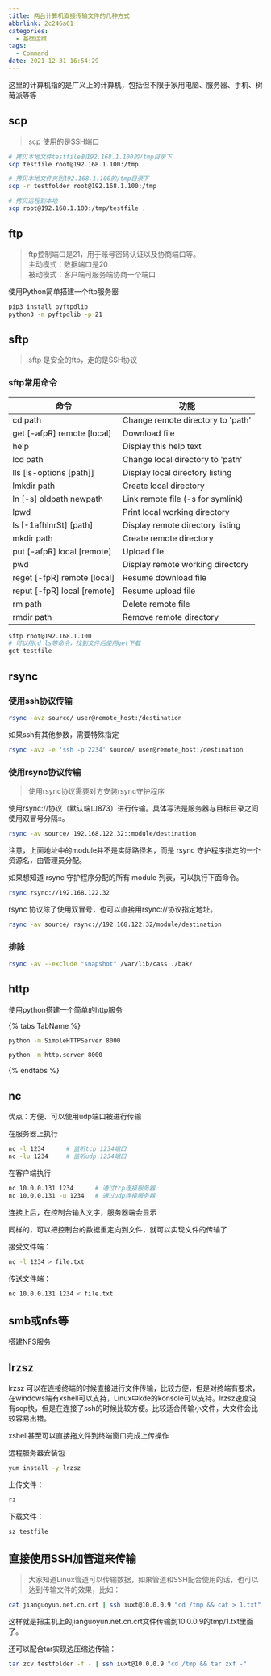 ```yaml
---
title: 两台计算机直接传输文件的几种方式
abbrlink: 2c246a61
categories:
  - 基础运维
tags:
  - Command
date: 2021-12-31 16:54:29
---
```


这里的计算机指的是广义上的计算机，包括但不限于家用电脑、服务器、手机、树莓派等等

## scp

> scp 使用的是SSH端口

```bash
# 拷贝本地文件testfile到192.168.1.100的/tmp目录下
scp testfile root@192.168.1.100:/tmp

# 拷贝本地文件夹到192.168.1.100的/tmp目录下
scp -r testfolder root@192.168.1.100:/tmp

# 拷贝远程到本地
scp root@192.168.1.100:/tmp/testfile .
```

## ftp

> ftp控制端口是21，用于账号密码认证以及协商端口等。  
> 主动模式：数据端口是20  
> 被动模式：客户端可服务端协商一个端口

使用Python简单搭建一个ftp服务器

```bash
pip3 install pyftpdlib
python3 -m pyftpdlib -p 21
```

## sftp

> sftp 是安全的ftp，走的是SSH协议

### sftp常用命令

| 命令                        | 功能                              |
| --------------------------- | --------------------------------- |
| cd path                     | Change remote directory to 'path' |
| get [-afpR] remote [local]  | Download file                     |
| help                        | Display this help text            |
| lcd path                    | Change local directory to 'path'  |
| lls [ls-options [path]]     | Display local directory listing   |
| lmkdir path                 | Create local directory            |
| ln [-s] oldpath newpath     | Link remote file (-s for symlink) |
| lpwd                        | Print local working directory     |
| ls [-1afhlnrSt] [path]      | Display remote directory listing  |
| mkdir path                  | Create remote directory           |
| put [-afpR] local [remote]  | Upload file                       |
| pwd                         | Display remote working directory  |
| reget [-fpR] remote [local] | Resume download file              |
| reput [-fpR] local [remote] | Resume upload file                |
| rm path                     | Delete remote file                |
| rmdir path                  | Remove remote directory           |

```bash
sftp root@192.168.1.100
# 可以用cd ls等命令，找到文件后使用get下载
get testfile
```

## rsync

### 使用ssh协议传输

```bash
rsync -avz source/ user@remote_host:/destination
```

如果ssh有其他参数，需要特殊指定

```bash
rsync -avz -e 'ssh -p 2234' source/ user@remote_host:/destination
```

### 使用rsync协议传输

> 使用rsync协议需要对方安装rsync守护程序

使用rsync://协议（默认端口873）进行传输。具体写法是服务器与目标目录之间使用双冒号分隔::。

```bash
rsync -av source/ 192.168.122.32::module/destination
```

注意，上面地址中的module并不是实际路径名，而是 rsync 守护程序指定的一个资源名，由管理员分配。

如果想知道 rsync 守护程序分配的所有 module 列表，可以执行下面命令。

```bash
rsync rsync://192.168.122.32
```

rsync 协议除了使用双冒号，也可以直接用rsync://协议指定地址。

```bash
rsync -av source/ rsync://192.168.122.32/module/destination
```

### 排除

```bash
rsync -av --exclude "snapshot" /var/lib/cass ./bak/
```

## http

使用python搭建一个简单的http服务



{% tabs TabName %}

<!-- tab Python 2.x -->

```bash
python -m SimpleHTTPServer 8000
```

<!-- endtab -->

<!-- tab Python 3.x -->

```bash
python -m http.server 8000
```

<!-- endtab -->
{% endtabs %}

## nc

优点：方便、可以使用udp端口被进行传输

在服务器上执行

```bash
nc -l 1234      # 监听tcp 1234端口
nc -lu 1234     # 监听udp 1234端口
```

在客户端执行

```bash
nc 10.0.0.131 1234      # 通过tcp连接服务器
nc 10.0.0.131 -u 1234   # 通过udp连接服务器
```

连接上后，在控制台输入文字，服务器端会显示

同样的，可以把控制台的数据重定向到文件，就可以实现文件的传输了

接受文件端：

```bash
nc -l 1234 > file.txt
```

传送文件端：

```bash
nc 10.0.0.131 1234 < file.txt
```

## smb或nfs等

[搭建NFS服务](/4b677f68)

## lrzsz

lrzsz 可以在连接终端的时候直接进行文件传输，比较方便，但是对终端有要求，在windows端有xshell可以支持，Linux中kde的konsole可以支持。lrzsz速度没有scp快，但是在连接了ssh的时候比较方便。比较适合传输小文件，大文件会比较容易出错。

xshell甚至可以直接拖文件到终端窗口完成上传操作

远程服务器安装包

```bash
yum install -y lrzsz
```

上传文件：

```bash
rz
```

下载文件：

```bash
sz testfile
```

## 直接使用SSH加管道来传输

> 大家知道Linux管道可以传输数据，如果管道和SSH配合使用的话，也可以达到传输文件的效果，比如：

```bash
cat jianguoyun.net.cn.crt | ssh iuxt@10.0.0.9 "cd /tmp && cat > 1.txt"
```

这样就是把主机上的jianguoyun.net.cn.crt文件传输到10.0.0.9的tmp/1.txt里面了。

还可以配合tar实现边压缩边传输：

```bash
tar zcv testfolder -f - | ssh iuxt@10.0.0.9 "cd /tmp && tar zxf -"
```
